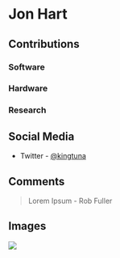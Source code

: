 # Jon Hart


## Contributions

### Software

### Hardware

### Research

## Social Media

- Twitter - [@kingtuna](https://github.com/kingtuna)

## Comments

> Lorem Ipsum - Rob Fuller

## Images

![](/images/y3t1_Art-Jon_Hart.png)

